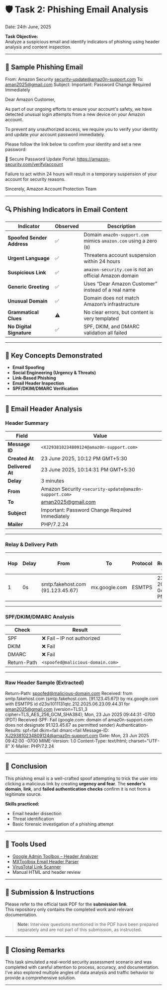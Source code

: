 # 🛡️ Task 2: Phishing Email Analysis
Date: 24th June, 2025

**Task Objective:**  
Analyze a suspicious email and identify indicators of phishing using header analysis and content inspection.

---

## 📩 Sample Phishing Email

From: Amazon Security security-update@amaz0n-support.com
To: aman2025@gmail.com
Subject: Important: Password Change Required Immediately

Dear Amazon Customer,

As part of our ongoing efforts to ensure your account's safety, we have detected unusual login attempts from a new device on your Amazon account.

To prevent any unauthorized access, we require you to verify your identity and update your account password immediately.

Please follow the link below to confirm your identity and set a new password:

🔐 Secure Password Update Portal:
https://amazon-security.com/verify/account

Failure to act within 24 hours will result in a temporary suspension of your account for security reasons.

Sincerely,
Amazon Account Protection Team

---

## 🔍 Phishing Indicators in Email Content

| Indicator                   | Observed | Description |
|----------------------------|----------|-------------|
| **Spoofed Sender Address** | ✅       | Domain `amaz0n-support.com` mimics `amazon.com` using a zero (`0`) |
| **Urgent Language**        | ✅       | Threatens account suspension within 24 hours |
| **Suspicious Link**        | ✅       | `amazon-security.com` is not an official Amazon domain |
| **Generic Greeting**       | ✅       | Uses “Dear Amazon Customer” instead of a real name |
| **Unusual Domain**         | ✅       | Domain does not match Amazon’s infrastructure |
| **Grammatical Clues**      | ⚠️       | No clear errors, but content is very templated |
| **No Digital Signature**   | ✅       | SPF, DKIM, and DMARC validation all failed |

---

## 🧠 Key Concepts Demonstrated

- **Email Spoofing**
- **Social Engineering (Urgency & Threats)**
- **Link-Based Phishing**
- **Email Header Inspection**
- **SPF/DKIM/DMARC Verification**

---

## 🧪 Email Header Analysis

### **Header Summary**

| Field            | Value |
|------------------|-------|
| **Message ID**   | `<XJ293810234809124@amaz0n-support.com>` |
| **Created At**   | 23 June 2025, 10:12 PM GMT+5:30 |
| **Delivered At** | 23 June 2025, 10:14:31 PM GMT+5:30 |
| **Delay**        | 3 minutes |
| **From**         | Amazon Security `<security-update@amaz0n-support.com>` |
| **To**           | aman2025@gmail.com |
| **Subject**      | Important: Password Change Required Immediately |
| **Mailer**       | PHP/7.2.24 |

---

### **Relay & Delivery Path**

| Hop | Delay | From                | To             | Protocol | Time Received (UTC)           | Blacklist |
|-----|-------|---------------------|----------------|----------|-------------------------------|-----------|
| 1   | 0s    | smtp.fakehost.com (91.123.45.67) | mx.google.com | ESMTPS   | 23 June 2025, 04:44:31 PM UTC | Not blacklisted |

---

### **SPF/DKIM/DMARC Analysis**

| Check       | Result |
|-------------|--------|
| SPF         | ❌ Fail – IP not authorized |
| DKIM        | ❌ Fail |
| DMARC       | ❌ Fail |
| Return-Path | `<spoofed@malicious-domain.com>` |

---

### **Raw Header Sample (Extracted)**

Return-Path: spoofed@malicious-domain.com
Received: from smtp.fakehost.com (smtp.fakehost.com. [91.123.45.67])
by mx.google.com with ESMTPS id d23si1011131qtc.212.2025.06.23.09.44.31
for aman2025@gmail.com
(version=TLS1_3 cipher=TLS_AES_256_GCM_SHA384);
Mon, 23 Jun 2025 09:44:31 -0700 (PDT)
Received-SPF: Fail (google.com: domain of amaz0n-support.com does not designate 91.123.45.67 as permitted sender)
Authentication-Results: spf=fail dkim=fail dmarc=fail
Message-ID: XJ293810234809124@amaz0n-support.com
Date: Mon, 23 Jun 2025 09:42:00 -0700
MIME-Version: 1.0
Content-Type: text/html; charset="UTF-8"
X-Mailer: PHP/7.2.24

---

## 🧾 Conclusion

This phishing email is a well-crafted spoof attempting to trick the user into clicking a malicious link by creating **urgency and fear**. The **sender's domain**, **link**, and **failed authentication checks** confirm it is not from a legitimate source.

**Skills practiced:**
- Email header dissection
- Threat identification
- Basic forensic investigation of a phishing attempt

---

## 🔗 Tools Used

- [Google Admin Toolbox – Header Analyzer](https://toolbox.googleapps.com/apps/messageheader/)
- [MXToolbox Email Header Parser](https://mxtoolbox.com/EmailHeaders.aspx)
- [VirusTotal Link Scanner](https://www.virustotal.com/)
- Manual HTML and header review

---
## 📩 Submission & Instructions

Please refer to the official task PDF for the **submission link**.  
This repository only contains the completed work and relevant documentation.

> **Note:** Interview questions mentioned in the PDF have been prepared separately and are not part of this submission, as instructed.

---

## 🙌 Closing Remarks

This task simulated a real-world security assessment scenario and was completed with careful attention to process, accuracy, and documentation. I’ve also explored multiple angles of data analysis and traffic behavior to provide a comprehensive solution.

---
